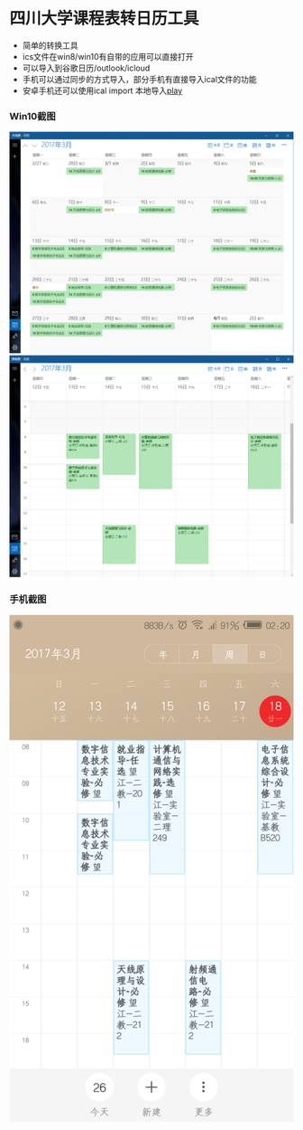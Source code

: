 四川大学课程表转日历工具
====

- 简单的转换工具
- ics文件在win8/win10有自带的应用可以直接打开
- 可以导入到谷歌日历/outlook/icloud
- 手机可以通过同步的方式导入，部分手机有直接导入ical文件的功能
- 安卓手机还可以使用ical import 本地导入[play](https://play.google.com/store/apps/details?id=tk.drlue.icalimportexport)

### Win10截图
![01.png](01.png)
![02.png](02.png)

### 手机截图
![03.png](03.png)